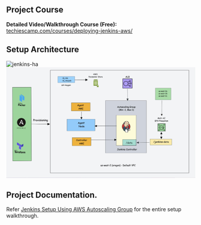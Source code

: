 ## Project Course

**Detailed Video/Walkthrough Course (Free):** [techiescamp.com/courses/deploying-jenkins-aws/](https://techiescamp.com/courses/deploying-jenkins-aws/
)

## Setup Architecture 

![jenkins-ha](https://user-images.githubusercontent.com/106984297/226690774-66731923-a2cd-45cc-b387-c959e5b713c1.png)
![image1](./Screenshot-2024-04-05-at-14.20.22.png)

## Project Documentation.

Refer [Jenkins Setup Using AWS Autoscaling Group](https://devopscube.com/jenkins-autoscaling-setup/) for the entire setup walkthrough.

